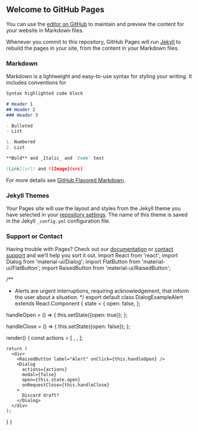 ## Welcome to GitHub Pages

You can use the [editor on GitHub](https://github.com/KeeganMc/AwesomePenguinPortFolio/edit/master/README.md) to maintain and preview the content for your website in Markdown files.

Whenever you commit to this repository, GitHub Pages will run [Jekyll](https://jekyllrb.com/) to rebuild the pages in your site, from the content in your Markdown files.

### Markdown

Markdown is a lightweight and easy-to-use syntax for styling your writing. It includes conventions for

```markdown
Syntax highlighted code block

# Header 1
## Header 2
### Header 3

- Bulleted
- List

1. Numbered
2. List

**Bold** and _Italic_ and `Code` text

[Link](url) and ![Image](src)
```

For more details see [GitHub Flavored Markdown](https://guides.github.com/features/mastering-markdown/).

### Jekyll Themes

Your Pages site will use the layout and styles from the Jekyll theme you have selected in your [repository settings](https://github.com/KeeganMc/AwesomePenguinPortFolio/settings). The name of this theme is saved in the Jekyll `_config.yml` configuration file.

### Support or Contact

Having trouble with Pages? Check out our [documentation](https://help.github.com/categories/github-pages-basics/) or [contact support](https://github.com/contact) and we’ll help you sort it out.
import React from 'react';
import Dialog from 'material-ui/Dialog';
import FlatButton from 'material-ui/FlatButton';
import RaisedButton from 'material-ui/RaisedButton';

/**
 * Alerts are urgent interruptions, requiring acknowledgement, that inform the user about a situation.
 */
export default class DialogExampleAlert extends React.Component {
  state = {
    open: false,
  };

  handleOpen = () => {
    this.setState({open: true});
  };

  handleClose = () => {
    this.setState({open: false});
  };

  render() {
    const actions = [
      <FlatButton
        label="Cancel"
        primary={true}
        onClick={this.handleClose}
      />,
      <FlatButton
        label="Discard"
        primary={true}
        onClick={this.handleClose}
      />,
    ];

    return (
      <div>
        <RaisedButton label="Alert" onClick={this.handleOpen} />
        <Dialog
          actions={actions}
          modal={false}
          open={this.state.open}
          onRequestClose={this.handleClose}
        >
          Discard draft?
        </Dialog>
      </div>
    );
  }
}
